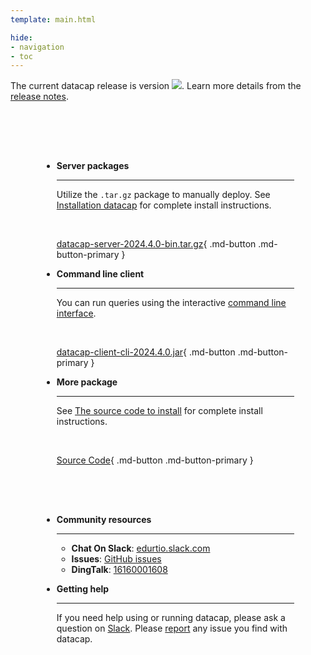 ```yaml
---
template: main.html

hide:
- navigation
- toc
---
```


<style>
.md-typeset h1 {
  text-align: center;
  font-weight: 1000;
}
</style>

<div class="font-center">
The current datacap release is version <img src="https://img.shields.io/github/v/release/EdurtIO/datacap.svg" />. Learn more details from the <a href="/release/latest.html">release notes</a>.
</div>

<div class="grid cards" markdown style="margin-top: 30px; padding: 50px;">

- __Server packages__

    ---

    Utilize the `.tar.gz` package to manually deploy. See [Installation datacap](reference/getStarted/install.md) for complete install instructions.

    <br />

    [datacap-server-2024.4.0-bin.tar.gz](https://repo1.maven.org/maven2/io/edurt/datacap/datacap-server/2024.4.0/datacap-server-2024.4.0-bin.tar.gz){ .md-button .md-button-primary }

- __Command line client__

     ---
  
     You can run queries using the interactive [command line interface](/reference/clients/cli.html).
     
     <br />
  
     [datacap-client-cli-2024.4.0.jar](https://repo1.maven.org/maven2/io/edurt/datacap/datacap-client-cli/2024.4.0/datacap-client-cli-2024.4.0.jar){ .md-button .md-button-primary }
  
- __More package__

    ---

    See [The source code to install](referenceet_started/install.md#the-source-code-to-install) for complete install instructions.

    <br />

    [Source Code](https://github.com/devlive-community/datacap){ .md-button .md-button-primary }

</div>

<div class="grid cards" markdown style="padding: 0 50px 30px 50px;">

- __Community resources__

    ---

    * **Chat On Slack**: [edurtio.slack.com](https://edurtio.slack.com/archives/C02EU2YM2N8)
    * **Issues**: [GitHub issues](https://github.com/devlive-community/datacap/issues)
    * **DingTalk**: [16160001608]()

- __Getting help__

    ---

    If you need help using or running datacap, please ask a question on [Slack](https://edurtio.slack.com/archives/C02EU2YM2N8). Please [report](https://github.com/EdurtIO/datacap/issues/new/choose) any issue you find with datacap.

</div>
